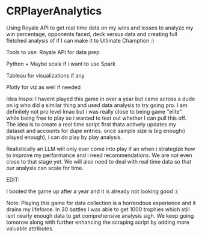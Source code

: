 # CRPlayerAnalytics

Using Royale API to get real time data on my wins and losses to analyze my win percentage, opponents faced, deck versus data and creating full fletched analysis of if I can make it to Ultimate Chamption :)

Tools to use:
Royale API for data prep

Python + Maybe scala if i want to use Spark

Tableau for visualizations if any

Plotly for viz as well if needed


Idea Inspo:
I havent played this game in over a year but came across a dude on ig who did a similar thing and used data analysis to try going pro. I am definitely not pro level lmao but i was really close to being game "elite" while being free to play so i wanted to test out whether I can pull this off.
The idea is to create a real time script first thata actively updates my dataset and accounts for dupe entries. once sample size is big enough(i played enough), i can do play by play analysis. 

Realistically an LLM will only ever come into play if an when i strategize how to improve my performance and i need recommendations. We are not even close to that stage yet. We will also need to deal with real time data so that our analysis can scale for time. 

EDIT:

I booted the game up after a year and it is already not looking good :(


Note: Playing this game for data collection is a horrendous experience and it drains my lifeforce. In 30 battles I was able to get 1000 trophies which still isnt nearly enough data to get comprehensive analysis sigh. We keep going tomorow along with further enhancing the scraping script by adding more valuable attributes.
